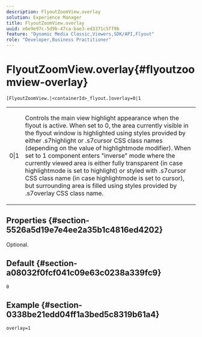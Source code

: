 ```yaml
---
description: FlyoutZoomView.overlay
solution: Experience Manager
title: FlyoutZoomView.overlay
uuid: e6e9e97c-5d9b-47ca-bae3-ed3371c5ff9b
feature: "Dynamic Media Classic,Viewers,SDK/API,Flyout"
role: "Developer,Business Practitioner"
---
```


# FlyoutZoomView.overlay{#flyoutzoomview-overlay}

`[FlyoutZoomView.|<containerId>_flyout.]overlay=0|1`

<table id="table_D052090D052D4273B37872C0C7E09E4B"> 
 <tbody> 
  <tr> 
   <td colname="col1"> <p><span class="codeph"> 0|1</span> </p> </td> 
   <td colname="col2"> <p> Controls the main view highlight appearance when the flyout is active. When set to <span class="codeph"> 0</span>, the area currently visible in the flyout window is highlighted using styles provided by either <span class="codeph"> .s7highlight</span> or <span class="codeph"> .s7cursor</span> CSS class names (depending on the value of <span class="codeph"> highlightmode</span> modifier). When set to <span class="codeph"> 1</span> component enters "inverse" mode where the currently viewed area is either fully transparent (in case <span class="codeph"> highlightmode</span> is set to <span class="codeph"> highlight</span>) or styled with <span class="codeph"> .s7cursor</span> CSS class name (in case <span class="codeph"> highlightmode</span> is set to <span class="codeph"> cursor</span>), but surrounding area is filled using styles provided by <span class="codeph"> .s7overlay</span> CSS class name. </p> </td> 
  </tr> 
 </tbody> 
</table>

## Properties {#section-5526a5d19e7e4ee2a35b1c4816ed4202}

Optional.

## Default {#section-a08032f0fcf041c09e63c0238a339fc9}

`0`

## Example {#section-0338be21edd04ff1a3bed5c8319b61a4}

`overlay=1` 
